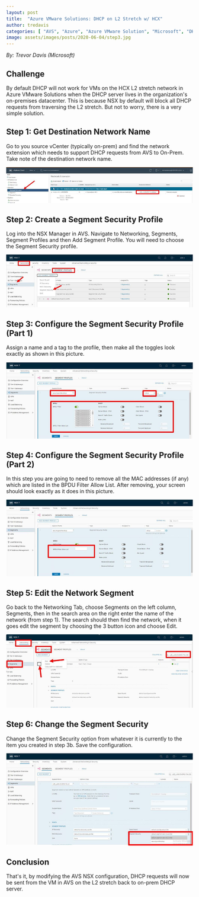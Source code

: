 ```yaml
---
layout: post
title:  "Azure VMware Solutions: DHCP on L2 Stretch w/ HCX"
author: tredavis
categories: [ "AVS", "Azure", "Azure VMware Solution", "Microsoft", "DHCP", "tredavis", "VMWare", "HCX", "L2 Stretch" ]
image: assets/images/posts/2020-06-04/step3.jpg
---
```

*By: Trevor Davis (Microsoft)*

## Challenge

By default ​​​​​​​DHCP will not work for VMs on the HCX L2 stretch network in Azure VMware Solutions when the DHCP server lives in the organization's on-premises datacenter.  This is because NSX by default will block all DHCP requests from traversing the L2 stretch.  But not to worry, there is a very simple solution.
 
## Step 1: Get Destination Network Name

Go to you source vCenter (typically on-prem) and find the network extension which needs to support DHCP requests from AVS to On-Prem.  Take note of the destination network name.

![step1](/assets/images/posts/2020-06-04/step1.jpg)

## Step 2: Create a Segment Security Profile

Log into the NSX Manager in AVS.  Navigate to Networking, Segments, Segment Profiles and then Add Segment Profile.  You will need to choose the Segment Security profile.

![step2](/assets/images/posts/2020-06-04/step2.jpg)

## Step 3: Configure the Segment Security Profile (Part 1)

Assign a name and a tag to the profile, then make all the toggles look exactly as shown in this picture.

![step3](/assets/images/posts/2020-06-04/step3.jpg)

## Step 4: Configure the Segment Security Profile (Part 2)

In this step you are going to need to remove all the MAC addresses (if any) which are listed in the BPDU Filter Allow List.  After removing, your screen should look exactly as it does in this picture.

![step4](/assets/images/posts/2020-06-04/step4.jpg)

## Step 5: Edit the Network Segment  

Go back to the Networking Tab, choose Segments on the left column, Segments, then in the search area on the right enter the name of the network (from step 1).  The search should then find the network, when it goes edit the segment by choosing the 3 button icon and choose Edit.
 
![step5](/assets/images/posts/2020-06-04/step5.jpg)

## Step 6: Change the Segment Security

Change the Segment Security option from whatever it is currently to the item you created in step 3b.  Save the configuration. 

![step6](/assets/images/posts/2020-06-04/step6.jpg)

## Conclusion

That's it, by modifying the AVS NSX configuration, DHCP requests will now be sent from the VM in AVS on the L2 stretch back to on-prem DHCP server.  